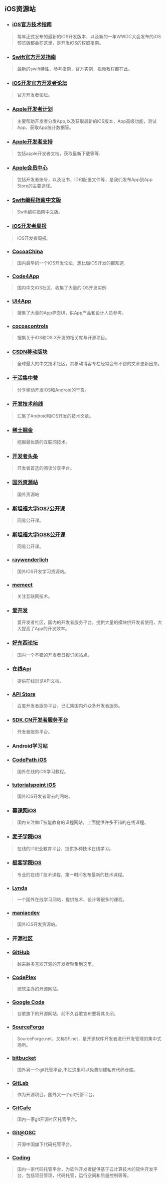 ## iOS资源站
  * ### [iOS官方技术指南](https://developer.apple.com/ios/)
  > 每年正式发布的最新的iOS开发版本，以及新的一年WWDC大会发布的iOS预览版都会在这里，是开发iOS的权威指南。

  * ### [Swift官方开发指南](https://developer.apple.com/swift/)
  > 最新的swift特性，参考指南，官方实例，视频教程都在此。

  * ### [iOS开发官方开发者论坛](https://developer.apple.com/devforums/)
  > 官方开发者论坛。

  * ### [Apple开发者计划](https://developer.apple.com/programs/)
  > 主要帮助开发者分发App,以及获取最新的iOS版本，App高级功能，测试App，获取App统计数据等。

  * ### [Apple开发者支持](https://developer.apple.com/support/)
  > 包括apple开发者文档，获取最新下载等等.

  * ### [Apple会员中心](https://developer.apple.com/membercenter/index.action)
  > 包括开发者账号，以及证书，ID和配置文件等，是我们发布App到App Store的主要途径。

  * ### [Swift编程指南中文版](http://www.swiftvip.cn/guide/)
  > Swift编程指南中文版。

  * ### [iOS开发者周报](http://iosdevweekly.com/)
  > iOS开发者周报。

  * ### [CocoaChina](http://www.cocoachina.com/)
  > 国内最早的一个iOS开发论坛，想比做iOS开发的都知道.

  * ### [Code4App](http://code4app.com/)
  > 国内中文iOS社区，收集了大量的iOS开发实例.

  * ### [UI4App](http://ui4app.com/)
  > 搜集了大量的App界面UI，供App产品和设计人员参考。

  * ### [cocoacontrols](https://www.cocoacontrols.com/)
  > 搜集关于iOS和OS X开发的相关库与开源项目。

  * ### [CSDN移动版块](http://blog.csdn.net/mobile/index.html)
  > 全球最大的中文技术社区，其移动博客专栏经常会有不错的文章更新出来。

  * ### [干活集中营](http://gank.io/)
  > 分享移动开发iOS和Android的干货。

  * ### [开发技术前线](http://www.devtf.cn/)
  > 汇集了Android和iOS开发的技术文章。

  * ### [稀土掘金](http://gold.xitu.io/)
  > 挖掘最优质的互联网技术。

  * ### [开发者头条](http://toutiao.io/)
  > 开发者首选的阅读分享平台。

  * ### [国外资源站](https://awesome-awesomeness.zeef.com/)
  > 国外资源站

  * ### [斯坦福大学iOS7公开课](http://v.163.com/special/opencourse/ios7.html)
  > 网易公开课。

  * ### [斯坦福大学iOS8公开课](http://open.163.com/special/opencourse/ios8.html)
  > 网易公开课。

  * ### [raywenderlich](http://www.raywenderlich.com/)
  > 国外IOS开发学习资源站。

  * ### [memect](http://www.memect.com/)
  > 关注互联网技术。

  * ### [爱开发](http://www.akaifa.com/)
  > 爱开发者社区，国内的开发者服务平台，提供大量的模块供开发者使用，大大提高了App的开发效率。

  * ### [好东西论坛](http://forum.memect.com/)
  > 国内一个不错的开发者日报订阅站点。

  * ### [在线Api](http://devdocs.io/)
  > 提供在线浏览API文档。

  * ### [API Store](http://apistore.baidu.com/)
  > 百度开发者服务平台，已汇集国内外众多开发者服务。

  * ### [SDK.CN开发者服务平台](http://www.sdk.cn/)
  > 开发者服务平台。

* ### Android学习站

* ### [CodePath iOS](http://guides.codepath.com/ios)
> 国外在线的iOS学习教程。

* ### [tutorialspoint iOS](http://www.tutorialspoint.com/ios/)
> 国外iOS开发者常去的网站。

* ### [幕课网iOS](http://www.imooc.com/course/list?c=ios)
> 国内专注做IT技能教育的课程网站，上面提供许多不错的在线课程。

* ### [麦子学院iOS](http://www.maiziedu.com/course/ios/)
> 在线的IT职业教育平台，提供多种技术在线学习。

* ### [极客学院iOS](http://www.jikexueyuan.com/course/ios/)
> 专业的在线IT技术课程，第一时间发布最新的技术课程。

* ### [Lynda](http://www.lynda.com/)
> 一个国外在线学习网站，提供技术、设计等很多的课程。

* ### [maniacdev](https://maniacdev.com/)
> 国外iOS开发资源站。

* ### 开源社区
* ### [GitHub](http://www.github.com/)
> 越来越多喜欢开源的开发者聚集到这里。

* ### [CodePlex](http://www.codeplex.com/)
> 微软主办的开源网站。

* ### [Google Code](https://code.google.com/)
> 谷歌旗下的开源网站，前不久谷歌宣布要将其关闭。

* ### [SourceForge](http://sourceforge.net/)
> SourceForge.net，又称SF.net，是开源软件开发者进行开发管理的集中式场所。

* ### [bitbucket](https://bitbucket.org/)
> 国外另一个git托管平台,不过这里可以免费创建私有代码仓库。

* ### [GitLab](https://www.gitlab.com/)
> 作为开源项目，国外又一个git托管平台。

* ### [GitCafe](https://gitcafe.com/)
> 国内一家git开源社区托管平台。

* ### [Git@OSC](http://git.oschina.net/)
> 开源中国旗下代码托管平台。

* ### [Coding](https://coding.net/user)
> 国内一家代码托管平台，为软件开发者提供基于云计算技术的软件开发平台，包括项目管理，代码托管，运行空间和质量控制等等。
